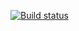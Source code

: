 [![Build status](https://ci.appveyor.com/api/projects/status/16qgwg10dkuviyd5?svg=true)](https://ci.appveyor.com/project/nrrtr/ahw-6-1)